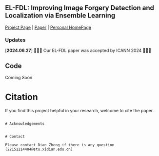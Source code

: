 ## EL-FDL: Improving Image Forgery Detection and Localization via Ensemble Learning <br>

[Project Page](https://github.com/p199yw4ng/EL-FDL/new/main/) | [Paper]() | [Personal HomePage](https://github.com/p199yw4ng/)

### Updates
[**2024.06.27**]  🎉🎉🎉 Our EL-FDL paper was accepted by ICANN 2024 🎉🎉🎉 <br>




## Code
Coming Soon 

# Citation

If you find this project helpful in your research, welcome to cite the paper.


```

# Acknowledgements


# Contact

Please contact Dian Zheng if there is any question (22151214404@stu.xidian.edu.cn)
